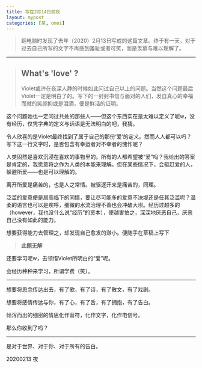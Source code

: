 ```yaml
---
title: 写在2月14日前夜
layout: mypost
categories: [某, omoi]
---
```


> 翻电脑时发现了去年（2020）2月13日写成的这篇文章。终于有一天，对于过去自己所写的文字不再感到羞耻或者可笑，而是羡慕与难以理解了。

---





> ## What's 'love' ?
>
> Violet或许在夜深人静的时候如此问过自己以上的问题。当然这个问题最后Violet一定是明白了的。写下的一封封书信与面对的人们，发自真心的幸福而就的笑颜抑或是泪滴，便是鲜活的证明。

这个问题她也一定问过共处的那些人——但这个东西实在是太难以定义了呢w，没有经历，仅凭字典的定义与话语是无法明白的吧，我猜。

令人欣喜的是Violet最终找到了属于自己的那份‘爱’的定义。然而人人都可以吗？写下这一行文字时，是否包含有幸运者对不幸者的愧怍呢？

人类固然是喜欢沉浸在喜欢的事物里的。所有的人都希望被“爱”吗？我给出的答案是肯定的，我愿意将之作为人类的本能来理解。但在某些情况下，会驱赶爱的人，躲避所爱——也是可以理解的。

离开所爱是痛苦的，也是人之常情。被驱逐开来是痛苦的，同理。

泛滥的爱意便是居高临下的同情，要让尽可能多的爱意不决堤还是任其泛滥呢？温柔的语言也可以是疾呼，细微的水流治理不善也会冲破大坝。经历过越多的（however，我也没什么说“经历”的资本），便越害怕之，深深地厌恶自己，厌恶自己没有如此的能力。

想要获得能力去管理之，却发现自己愈发的渺小。便随手在草稿上写下

> **此题无解**

还要学习呢w，去领悟Violet所明白的“爱”呢。

会经历种种来学习，所谓学费（笑）。


---------------------------------------


想要将思念传达出去，有了歌，有了诗，有了散文，有了戏剧。

想要将感情传达与你，有了心，有了舌，有了拥抱，有了告白。

倾泻而出的细密的情思化作音符，化作文字，化作电信号。

那么你收到了吗？

-----------------------------------------------

是对于世界、对于你、对于所有的告白。





20200213 夜